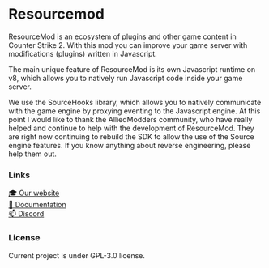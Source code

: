 # Resourcemod

ResourceMod is an ecosystem of plugins and other game content in Counter Strike 2. With this mod you can improve your game server with modifications (plugins) written in Javascript.

The main unique feature of ResourceMod is its own Javascript runtime on v8, which allows you to natively run Javascript code inside your game server.

We use the SourceHooks library, which allows you to natively communicate with the game engine by proxying eventing to the Javascript engine. At this point I would like to thank the AlliedModders community, who have really helped and continue to help with the development of ResourceMod. They are right now continuing to rebuild the SDK to allow the use of the Source engine features. If you know anything about reverse engineering, please help them out.

### Links
[🎓 Our website](https://resourcemod.net)\
[🤔 Documentation](https://docs.resourcemod.net/docs/)\
[📫 Discord](https://discord.gg/BWQzP2vmvh)

### License
Current project is under GPL-3.0 license.
